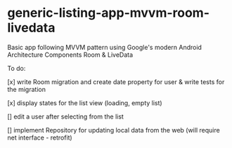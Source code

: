 # generic-listing-app-mvvm-room-livedata
Basic app following MVVM pattern using Google's modern Android Architecture Components Room &amp; LiveData 


To do:

[x] write Room migration and create date property for user & write tests for the migration

[x] display states for the list view (loading, empty list)

[] edit a user after selecting from the list

[] implement Repository for updating local data from the web (will require net interface - retrofit)
